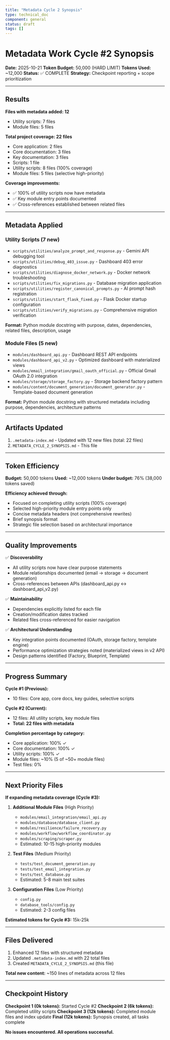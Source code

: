 ```yaml
---
title: "Metadata Cycle 2 Synopsis"
type: technical_doc
component: general
status: draft
tags: []
---
```


# Metadata Work Cycle #2 Synopsis

**Date:** 2025-10-21
**Token Budget:** 50,000 (HARD LIMIT)
**Tokens Used:** ~12,000
**Status:** ✅ COMPLETE
**Strategy:** Checkpoint reporting + scope prioritization

---

## Results

**Files with metadata added: 12**
- Utility scripts: 7 files
- Module files: 5 files

**Total project coverage: 22 files**
- Core application: 2 files
- Core documentation: 3 files
- Key documentation: 3 files
- Scripts: 1 file
- Utility scripts: 8 files (100% coverage)
- Module files: 5 files (selective high-priority)

**Coverage improvements:**
- ✅ 100% of utility scripts now have metadata
- ✅ Key module entry points documented
- ✅ Cross-references established between related files

---

## Metadata Applied

### Utility Scripts (7 new)
- `scripts/utilities/analyze_prompt_and_response.py` - Gemini API debugging tool
- `scripts/utilities/debug_403_issue.py` - Dashboard 403 error diagnostics
- `scripts/utilities/diagnose_docker_network.py` - Docker network troubleshooting
- `scripts/utilities/fix_migrations.py` - Database migration application
- `scripts/utilities/register_canonical_prompts.py` - AI prompt hash registration
- `scripts/utilities/start_flask_fixed.py` - Flask Docker startup configuration
- `scripts/utilities/verify_migrations.py` - Comprehensive migration verification

**Format:** Python module docstring with purpose, dates, dependencies, related files, description, usage

### Module Files (5 new)
- `modules/dashboard_api.py` - Dashboard REST API endpoints
- `modules/dashboard_api_v2.py` - Optimized dashboard with materialized views
- `modules/email_integration/gmail_oauth_official.py` - Official Gmail OAuth 2.0 integration
- `modules/storage/storage_factory.py` - Storage backend factory pattern
- `modules/content/document_generation/document_generator.py` - Template-based document generation

**Format:** Python module docstring with structured metadata including purpose, dependencies, architecture patterns

---

## Artifacts Updated

1. `.metadata-index.md` - Updated with 12 new files (total: 22 files)
2. `METADATA_CYCLE_2_SYNOPSIS.md` - This file

---

## Token Efficiency

**Budget:** 50,000 tokens
**Used:** ~12,000 tokens
**Under budget:** 76% (38,000 tokens saved)

**Efficiency achieved through:**
- Focused on completing utility scripts (100% coverage)
- Selected high-priority module entry points only
- Concise metadata headers (not comprehensive rewrites)
- Brief synopsis format
- Strategic file selection based on architectural importance

---

## Quality Improvements

✅ **Discoverability**
- All utility scripts now have clear purpose statements
- Module relationships documented (email → storage → document generation)
- Cross-references between APIs (dashboard_api.py ↔ dashboard_api_v2.py)

✅ **Maintainability**
- Dependencies explicitly listed for each file
- Creation/modification dates tracked
- Related files cross-referenced for easier navigation

✅ **Architectural Understanding**
- Key integration points documented (OAuth, storage factory, template engine)
- Performance optimization strategies noted (materialized views in v2 API)
- Design patterns identified (Factory, Blueprint, Template)

---

## Progress Summary

**Cycle #1 (Previous):**
- 10 files: Core app, core docs, key guides, selective scripts

**Cycle #2 (Current):**
- 12 files: All utility scripts, key module files
- **Total: 22 files with metadata**

**Completion percentage by category:**
- Core application: 100% ✓
- Core documentation: 100% ✓
- Utility scripts: 100% ✓
- Module files: ~10% (5 of ~50+ module files)
- Test files: 0%

---

## Next Priority Files

**If expanding metadata coverage (Cycle #3):**

1. **Additional Module Files** (High Priority)
   - `modules/email_integration/email_api.py`
   - `modules/database/database_client.py`
   - `modules/resilience/failure_recovery.py`
   - `modules/workflow/workflow_coordinator.py`
   - `modules/scraping/scraper.py`
   - Estimated: 10-15 high-priority modules

2. **Test Files** (Medium Priority)
   - `tests/test_document_generation.py`
   - `tests/test_email_integration.py`
   - `tests/test_database.py`
   - Estimated: 5-8 main test suites

3. **Configuration Files** (Low Priority)
   - `config.py`
   - `database_tools/config.py`
   - Estimated: 2-3 config files

**Estimated tokens for Cycle #3:** 15k-25k

---

## Files Delivered

1. Enhanced 12 files with structured metadata
2. Updated `.metadata-index.md` with 22 total files
3. Created `METADATA_CYCLE_2_SYNOPSIS.md` (this file)

**Total new content:** ~150 lines of metadata across 12 files

---

## Checkpoint History

**Checkpoint 1 (0k tokens):** Started Cycle #2
**Checkpoint 2 (6k tokens):** Completed utility scripts
**Checkpoint 3 (12k tokens):** Completed module files and index update
**Final (12k tokens):** Synopsis created, all tasks complete

**No issues encountered. All operations successful.**
